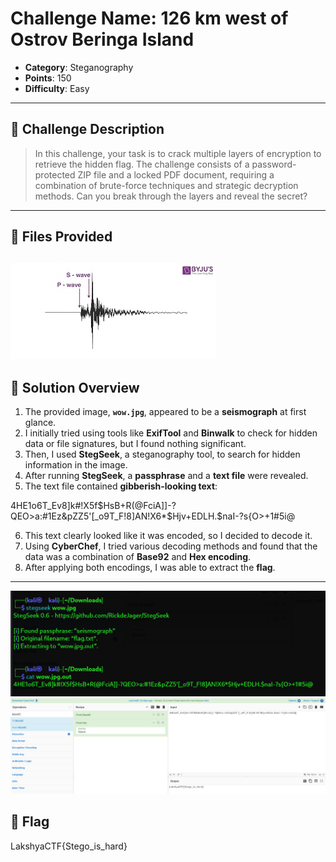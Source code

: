 # Challenge Name: 126 km west of Ostrov Beringa Island

- **Category**: Steganography 
- **Points**: 150 
- **Difficulty**: Easy

---

## 🧠 Challenge Description

> In this challenge, your task is to crack multiple layers of encryption to retrieve the hidden flag. The challenge consists of a password-protected ZIP file and a locked PDF document, requiring a combination of brute-force techniques and strategic decryption methods. Can you break through the layers and reveal the secret?

---

## 📁 Files Provided
![Seismograph](wow.jpg)
---

## 🧩 Solution Overview

1. The provided image, **`wow.jpg`**, appeared to be a **seismograph** at first glance.
2. I initially tried using tools like **ExifTool** and **Binwalk** to check for hidden data or file signatures, but I found nothing significant.
3. Then, I used **StegSeek**, a steganography tool, to search for hidden information in the image.
4. After running **StegSeek**, a **passphrase** and a **text file** were revealed.
5. The text file contained **gibberish-looking text**:

4HE1o6T_Ev8]k#!X5f$HsB+R(@FciA]]-?QEO>a:#1Ez&pZZ5'[_o9T_F!8]AN!X6*$Hjv+EDLH.$naI-?s{O>+1#5i@

6. This text clearly looked like it was encoded, so I decided to decode it.
7. Using **CyberChef**, I tried various decoding methods and found that the data was a combination of **Base92** and **Hex encoding**.
8. After applying both encodings, I was able to extract the **flag**.
---

![seismograph](seismograph.jpg)
![flag](flag.jpg)


## 🏁 Flag
LakshyaCTF{Stego_is_hard}